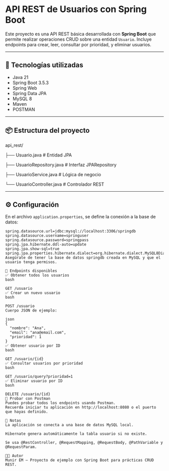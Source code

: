 # API REST de Usuarios con Spring Boot

Este proyecto es una API REST básica desarrollada con **Spring Boot** que permite realizar operaciones CRUD sobre una entidad `Usuario`. Incluye endpoints para crear, leer, consultar por prioridad, y eliminar usuarios.

---

## 🔧 Tecnologías utilizadas

- Java 21
- Spring Boot 3.5.3
- Spring Web
- Spring Data JPA
- MySQL 8
- Maven
- POSTMAN

---

## 📦 Estructura del proyecto

api_rest/

├── Usuario.java # Entidad JPA

├── UsuarioRepository.java # Interfaz JPARepository

├── UsuarioService.java # Lógica de negocio

└── UsuarioController.java # Controlador REST



---

## ⚙️ Configuración

En el archivo `application.properties`, se define la conexión a la base de datos:

```properties
spring.datasource.url=jdbc:mysql://localhost:3306/springdb
spring.datasource.username=springuser
spring.datasource.password=springpass
spring.jpa.hibernate.ddl-auto=update
spring.jpa.show-sql=true
spring.jpa.properties.hibernate.dialect=org.hibernate.dialect.MySQL8Dialect
Asegúrate de tener la base de datos springdb creada en MySQL y que el usuario tenga permisos.

📮 Endpoints disponibles
✅ Obtener todos los usuarios
bash

GET /usuario
✅ Crear un nuevo usuario
bash

POST /usuario
Cuerpo JSON de ejemplo:

json
{
  "nombre": "Ana",
  "email": "ana@email.com",
  "prioridad": 1
}
✅ Obtener usuario por ID
bash

GET /usuario/{id}
✅ Consultar usuarios por prioridad
bash

GET /usuario/query?prioridad=1
✅ Eliminar usuario por ID
bash

DELETE /usuario/{id}
🧪 Probar con Postman
Puedes probar todos los endpoints usando Postman.
Recuerda iniciar tu aplicación en http://localhost:8080 o el puerto que hayas definido.

📌 Notas
La aplicación se conecta a una base de datos MySQL local.

Hibernate genera automáticamente la tabla usuario si no existe.

Se usa @RestController, @RequestMapping, @RequestBody, @PathVariable y @RequestParam.

🧑‍💻 Autor
Munir EM – Proyecto de ejemplo con Spring Boot para prácticas CRUD REST.
